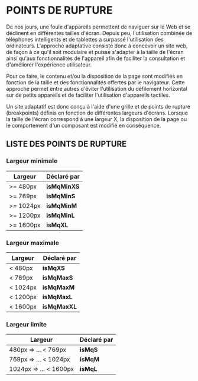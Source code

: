 # POINTS DE RUPTURE

De nos jours, une foule d'appareils permettent de naviguer sur le Web et se déclinent en différentes tailles d'écran. Depuis peu, l'utilisation combinée de téléphones intelligents et de tablettes a surpassé l'utilisation des ordinateurs. L'approche adaptative consiste donc à concevoir un site web, de façon à ce qu'il soit modulaire et puisse s'adapter à la taille de l'écran ainsi qu'aux fonctionnalités de l'appareil afin de faciliter la consultation et d'améliorer l'expérience utilisateur.

Pour ce faire, le contenu et/ou la disposition de la page sont modifiés en fonction de la taille et des fonctionnalités offertes par le navigateur. Cette approche permet entre autres d'éviter l'utilisation du défilement horizontal sur de petits appareils et de faciliter l'utilisation d'appareils tactiles.

Un site adaptatif est donc conçu à l'aide d'une grille et de points de rupture (breakpoints) définis en fonction de différentes largeurs d'écrans. Lorsque la taille de l'écran correspond à une largeur X, la disposition de la page ou le comportement d'un composant est modifié en conséquence.

## LISTE DES POINTS DE RUPTURE

<div class="m-u--header m-u--margin-top">
    <h3>Largeur minimale</h3>
</div>
<table>
    <thead>
        <tr>
            <th>Largeur</th>
            <th>Déclaré par</th>
        </tr>
    </thead>
    <tbody>
        <tr>
            <td>>= 480px</td>
            <td><b>isMqMinXS</b></td>
        </tr>
        <tr>
            <td>>= 769px</td>
            <td><b>isMqMinS</b></td>
        </tr>
        <tr>
            <td>>= 1024px</td>
            <td><b>isMqMinM</b></td>
        </tr>
        <tr>
            <td>>= 1200px</td>
            <td><b>isMqMinL</b></td>
        </tr>
        <tr>
            <td>>= 1600px</td>
            <td><b>isMqXL</b></td>
        </tr>
    </tbody>
</table>
<div class="m-u--header">
    <h3>Largeur maximale</h3>
</div>
<table>
    <thead>
        <tr>
            <th>Largeur</th>
            <th>Déclaré par</th>
        </tr>
    </thead>
    <tbody>
        <tr>
            <td>< 480px</td>
            <td><b>isMqXS</b></td>
        </tr>
        <tr>
            <td>< 769px</td>
            <td><b>isMqMaxS</b></td>
        </tr>
        <tr>
            <td>< 1024px</td>
            <td><b>isMqMaxM</b></td>
        </tr>
        <tr>
            <td>< 1200px</td>
            <td><b>isMqMaxL</b></td>
        </tr>
        <tr>
            <td>< 1600px</td>
            <td><b>isMqMaxXL </b></td>
        </tr>
    </tbody>
</table>
<div class="m-u--header">
    <h3>Largeur limite</h3>
</div>
<table>
    <thead>
        <tr>
            <th>Largeur</th>
            <th>Déclaré par</th>
        </tr>
    </thead>
    <tbody>
        <tr>
            <td>480px =­> ... < 769px</td>
            <td><b>isMqS</b></td>
        </tr>
        <tr>
            <td>769px => ... < 1024px</td>
            <td><b>isMqM</b></td>
        </tr>
        <tr>
            <td>1024px => ... < 1600px</td>
            <td><b>isMqL</b></td>
        </tr>
    </tbody>
</table>
